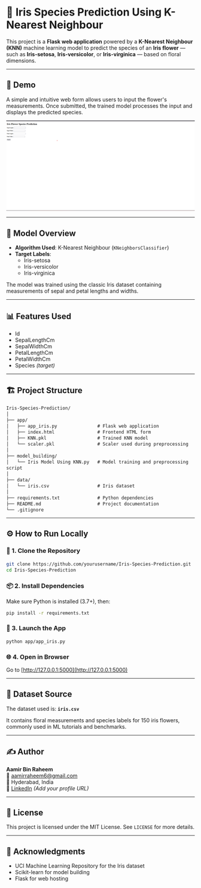 
# 🌸 Iris Species Prediction Using K-Nearest Neighbour

This project is a **Flask web application** powered by a **K-Nearest Neighbour (KNN)** machine learning model to predict the species of an **Iris flower** — such as **Iris-setosa**, **Iris-versicolor**, or **Iris-virginica** — based on floral dimensions.

---

## 🚀 Demo

A simple and intuitive web form allows users to input the flower's measurements. Once submitted, the trained model processes the input and displays the predicted species.

[![Iris App Screenshot](iris.png)](https://github.com/Aamir-Raheem/python_programming/blob/main/Iris%20Prediction%20Using%20KNN/iris.png)

---

## 🧠 Model Overview

- **Algorithm Used**: K-Nearest Neighbour (`KNeighborsClassifier`)
- **Target Labels**:
  - Iris-setosa
  - Iris-versicolor
  - Iris-virginica

The model was trained using the classic Iris dataset containing measurements of sepal and petal lengths and widths.

---

## 📊 Features Used

- Id  
- SepalLengthCm  
- SepalWidthCm  
- PetalLengthCm  
- PetalWidthCm  
- Species *(target)*

---

## 🏗️ Project Structure

```
Iris-Species-Prediction/
│
├── app/
│   ├── app_iris.py               # Flask web application
│   ├── index.html                # Frontend HTML form
│   ├── KNN.pkl                   # Trained KNN model
│   └── scaler.pkl                # Scaler used during preprocessing
│
├── model_building/
│   └── Iris Model Using KNN.py   # Model training and preprocessing script
│
├── data/
│   └── iris.csv                  # Iris dataset
│
├── requirements.txt              # Python dependencies
├── README.md                     # Project documentation
└── .gitignore
```

---

## ⚙️ How to Run Locally

### 🔧 1. Clone the Repository

```bash
git clone https://github.com/yourusername/Iris-Species-Prediction.git
cd Iris-Species-Prediction
```

### 📦 2. Install Dependencies

Make sure Python is installed (3.7+), then:

```bash
pip install -r requirements.txt
```

### 🚀 3. Launch the App

```bash
python app/app_iris.py
```

### 🌐 4. Open in Browser

Go to [http://127.0.0.1:5000](http://127.0.0.1:5000)

---

## 🧪 Dataset Source

The dataset used is:
**`iris.csv`**

It contains floral measurements and species labels for 150 iris flowers, commonly used in ML tutorials and benchmarks.

---

## ✍️ Author

**Aamir Bin Raheem**  
📧 [aamirraheem6@gmail.com](mailto:aamirraheem6@gmail.com)  
📍 Hyderabad, India  
💼 [LinkedIn](#) *(Add your profile URL)*

---

## 📄 License

This project is licensed under the MIT License. See `LICENSE` for more details.

---

## 🙌 Acknowledgments

- UCI Machine Learning Repository for the Iris dataset  
- Scikit-learn for model building  
- Flask for web hosting
